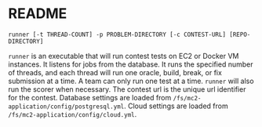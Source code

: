 README
======

    runner [-t THREAD-COUNT] -p PROBLEM-DIRECTORY [-c CONTEST-URL] [REPO-DIRECTORY]

`runner` is an executable that will run contest tests on EC2 or Docker VM instances. 
It listens for jobs from the database. 
It runs the specified number of threads, and each thread will run one oracle, build, break, or fix submission at a time. 
A team can only run one test at a time. 
`runner` will also run the scorer when necessary. 
The contest url is the unique url identifier for the contest. 
Database settings are loaded from `/fs/mc2-application/config/postgresql.yml`. 
Cloud settings are loaded from `/fs/mc2-application/config/cloud.yml`.
